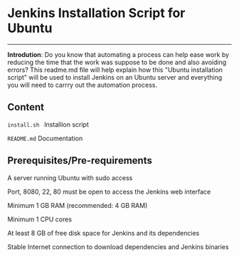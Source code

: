 # Jenkins Installation  Script for Ubuntu
__________________________________________________________________________________________________________________________________

**Introdution**: Do you know that automating a process can help ease work by reducing the time that the work was suppose to be done and 
also avoiding errors? This readme.md  file will help explain how this "Ubuntu installation script" will be used to install Jenkins on an Ubuntu server and everything you will need to carrry out the automation process. 

## **Content**

```install.sh ```  Installion script

`README.md` Documentation

## **Prerequisites/Pre-requirements**

A server running Ubuntu with sudo access

Port, 8080, 22, 80 must be open to access the Jenkins web interface

Minimum 1 GB RAM (recommended: 4 GB RAM)

Minimum 1 CPU cores

At least 8 GB of free disk space for Jenkins and its dependencies

Stable Internet connection to download dependencies and Jenkins binaries

